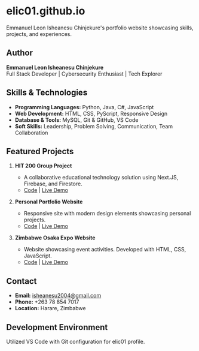# elic01.github.io

Emmanuel Leon Isheanesu Chinjekure's portfolio website showcasing skills, projects, and experiences.

## Author

**Emmanuel Leon Isheanesu Chinjekure**  
Full Stack Developer | Cybersecurity Enthusiast | Tech Explorer

## Skills & Technologies

- **Programming Languages:** Python, Java, C#, JavaScript
- **Web Development:** HTML, CSS, PyScript, Responsive Design
- **Database & Tools:** MySQL, Git & GitHub, VS Code
- **Soft Skills:** Leadership, Problem Solving, Communication, Team Collaboration

## Featured Projects

1. **HIT 200 Group Project**
   - A collaborative educational technology solution using Next.JS, Firebase, and Firestore.
   - [Code](https://github.com/elic01/uniconnect) | [Live Demo](#)

2. **Personal Portfolio Website**
   - Responsive site with modern design elements showcasing personal projects.
   - [Code](https://github.com/elic01/elic01.github.io) | [Live Demo](https://elic01.github.io)

3. **Zimbabwe Osaka Expo Website**
   - Website showcasing event activities. Developed with HTML, CSS, JavaScript.
   - [Code](https://github.com/elic01/ZimOsakaExpo2025) | [Live Demo](https://elic01.github.io/ZimOsakaExpo2025/)

## Contact

- **Email:** [isheanesu2004@gmail.com](mailto:isheanesu2004@gmail.com)
- **Phone:** +263 78 854 7017
- **Location:** Harare, Zimbabwe

## Development Environment

Utilized VS Code with Git configuration for elic01 profile.
